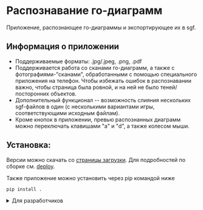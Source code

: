 # Распознавание го-диаграмм

Приложение, распознающее го-диаграммы и экспортирующее их в sgf.
## Информация о приложении
* Поддерживаемые форматы: .jpg/.jpeg, .png, .pdf
* Поддерживается работа со сканами го-диаграмм, а также с фотографиями-"сканами", обработанными с помощью специального приложения на телефон.
Чтобы избежать ошибок в распознавании важно, чтобы страница была ровной, и на ней не было теней/посторонних объектов.
* Дополнительный функционал -- возможность слияния нескольких sgf-файлов в один (c несколькими вариантами игры, соответствующими исходным файлам).
* Кроме кнопок в приложении, превью распознанных диаграмм можно переключать клавишами "a" и "d", а также колесом мыши.

## Установка:

Версии можно скачать со [страницы загрузки](docs/releases.md). Для подробностей по сборке см. [deploy](docs/deploy.md).

Также приложение можно установить через pip командой ниже
```bash
pip install .
```
<details>
<summary>Для разработчиков</summary>
Если вы разработчик, его следует установить в editable режиме (желательно в виртуальной среде):

```bash
pip install -e .
```
</details>
